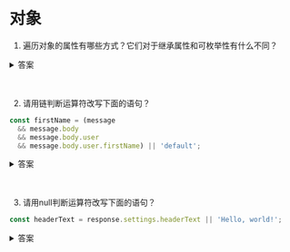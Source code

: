 # 对象

1. 遍历对象的属性有哪些方式？它们对于继承属性和可枚举性有什么不同？

<details>
<summary>答案</summary>

* for...in循环：只遍历对象`自身的`和`继承的` `可枚举的`属性。
* Object.keys()：返回对象`自身的`所有`可枚举的`属性的键名。
* JSON.stringify()：只串行化对象`自身的` `可枚举的`属性。
* Object.assign()： 只拷贝对象`自身的` `可枚举的`属性。
* Object.getOwnPropertyNames(obj)：返回一个数组，包含对象`自身的`所有属性（不含 Symbol 属性，但是`包括不可枚举属性`）的键名。
* Object.getOwnPropertySymbols(obj)：返回一个数组，包含对象`自身的`所有 `Symbol` 属性的键名。
* Reflect.ownKeys(obj)：返回一个数组，包含对象`自身的`（不含继承的）所有键名，不管键名是 `Symbol 或字符串`，也`不管是否可枚举`。
</details>
<br><br>

2. 请用链判断运算符改写下面的语句？

```js
const firstName = (message
  && message.body
  && message.body.user
  && message.body.user.firstName) || 'default';
```

<details>
<summary>答案</summary>

```js
const firstName = message?.body?.user?.firstName || 'default';
```
</details>
<br><br>

3. 请用null判断运算符改写下面的语句？

```js
const headerText = response.settings.headerText || 'Hello, world!';
```

<details>
<summary>答案</summary>

```js
const headerText = response.settings.headerText ?? 'Hello, world!';
```

只有 `??` 运算符左侧的值为null或undefined时，才会返回右侧的值。
</details>
<br><br>